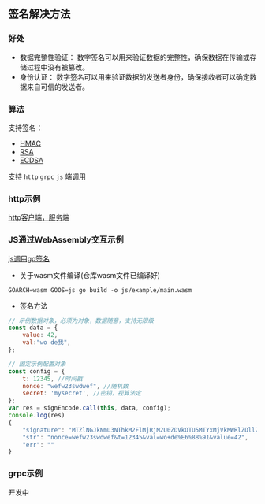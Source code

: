 ## 签名解决方法

### 好处
* 数据完整性验证： 数字签名可以用来验证数据的完整性，确保数据在传输或存储过程中没有被篡改。
* 身份认证： 数字签名可以用来验证数据的发送者身份，确保接收者可以确定数据来自可信的发送者。

### 算法



支持签名：
- [HMAC](https://github.com/golang/go/blob/master/src/crypto/hmac/hmac.go)
- [RSA](https://github.com/golang/go/blob/master/src/crypto/rsa/pkcs1v15.go) 
- [ECDSA](https://github.com/golang/go/blob/master/src/crypto/ecdsa/ecdsa.go)

支持 ```http``` ```grpc``` ```js``` 端调用


### http示例

[http客户端，服务端](https://github.com/janartist/go-sign/blob/main/sign/manager_test.go)

### JS通过WebAssembly交互示例
[js调用go签名](https://github.com/janartist/go-sign/tree/main/js/example)
* 关于wasm文件编译(仓库wasm文件已编译好)
```shell
GOARCH=wasm GOOS=js go build -o js/example/main.wasm
```
* 签名方法
```js
// 示例数据对象，必须为对象，数据随意，支持无限级
const data = {
    value: 42,
    val:"wo de我",
};

// 固定示例配置对象
const config = {
    t: 12345, //时间戳
    nonce: "wefw23swdwef", //随机数
    secret: 'mysecret', //密钥，视算法定
};
var res = signEncode.call(this, data, config);
console.log(res)
{
    "signature": "MTZlNGJkNmU3NThkM2FlMjRjM2U0ZDVkOTU5MTYxMjVkMWRlZDllZDg1OGNjZDBiNjliMTQwODFkYjhkNmE0NA==",
    "str": "nonce=wefw23swdwef&t=12345&val=wo+de%E6%88%91&value=42",
    "err": ""
}
```

### grpc示例
开发中